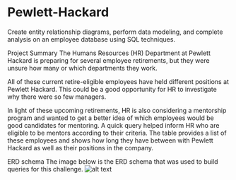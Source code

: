 # Pewlett-Hackard

Create entity relationship diagrams, perform data modeling, and complete analysis on an employee database using SQL techniques.

Project Summary
The Humans Resources (HR) Department at Pewlett Hackard is preparing for several employee retirements, but they were unsure how many or which departments they work. 

All of these current retire-eligible employees have held different positions at Pewlett Hackard. This could be a good opportunity for HR to investigate why there were so few managers.


In light of these upcoming retirements, HR is also considering a mentorship program and wanted to get a better idea of which employees would be good candidates for mentoring. A quick query helped inform HR who are eligible to be mentors according to their criteria. The table provides a list of these employees and shows how long they have between with Pewlett Hackard as well as their positions in the company. 

ERD schema
The image below is the ERD schema that was used to build queries for this challenge.
![alt text](https://github.com/codepast12/Pewlett-Hackard/blob/main/EmployeeDB.png?raw=true)



